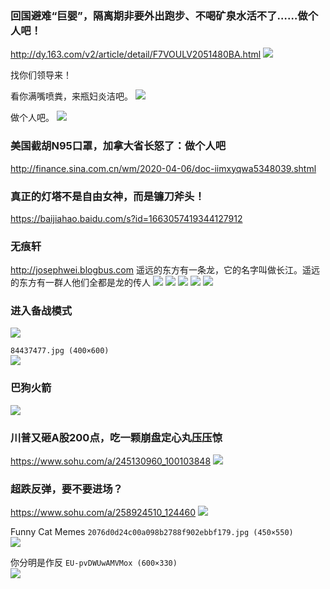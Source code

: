 ### 回国避难“巨婴”，隔离期非要外出跑步、不喝矿泉水活不了……做个人吧！
http://dy.163.com/v2/article/detail/F7VOULV2051480BA.html
![](http://dingyue.ws.126.net/2020/0318/1ca21a26j00q7cuxu000ud200qf00beg00it0083.jpg)

找你们领导来！

看你满嘴喷粪，来瓶妇炎洁吧。
![](http://dingyue.ws.126.net/2020/0318/ac35fa94j00q7cuxv001td200k000jjg00k000jj.jpg)

做个人吧。
![](http://dingyue.ws.126.net/2020/0318/924c5664j00q7cuy10008d2008c008cg008c008c.jpg)

### 美国截胡N95口罩，加拿大省长怒了：做个人吧
http://finance.sina.com.cn/wm/2020-04-06/doc-iimxyqwa5348039.shtml

### 真正的灯塔不是自由女神，而是镰刀斧头！
https://baijiahao.baidu.com/s?id=1663057419344127912

### 无痕轩
http://josephwei.blogbus.com
遥远的东方有一条龙，它的名字叫做长江。遥远的东方有一群人他们全都是龙的传人
![](https://wx2.sinaimg.cn/large/6274dd83ly1gdazw3h13uj22402tce83.jpg)
![](https://wx1.sinaimg.cn/large/6274dd83ly1gdazw4hmnsj22402tc4qq.jpg)
![](https://wx1.sinaimg.cn/large/6274dd83ly1gdazw5g3r8j22tc240npf.jpg)
![](https://wx1.sinaimg.cn/large/6274dd83ly1gdazw6h25vj22tc2401kz.jpg)
![](https://wx4.sinaimg.cn/large/6274dd83ly1gdazwa44hqj22tc240npe.jpg)

### 进入备战模式
![](https://wx3.sinaimg.cn/large/b10c1bc2ly1gdkwf6mkn8g20c80aq0vh.gif)

`84437477.jpg (400×600)`<br>
![](https://cdn.ebaumsworld.com/mediaFiles/picture/1151541/84437477.jpg)
### 巴狗火箭
![](https://wx3.sinaimg.cn/large/75b746e7gy1gdkufrsk0vj20cw09ddfw.jpg)

### 川普又砸A股200点，吃一颗崩盘定心丸压压惊
https://www.sohu.com/a/245130960_100103848
![](https://5b0988e595225.cdn.sohucs.com/images/20180804/cbe9059943c24e13970a09f3193e9b19.jpeg)

### 超跌反弹，要不要进场？
https://www.sohu.com/a/258924510_124460
![](http://5b0988e595225.cdn.sohucs.com/images/20181011/6c4090a2b93e49a986461394f224a7d3.jpg)

Funny Cat Memes
`2076d0d24c00a098b2788f902ebbf179.jpg (450×550)`<br>
![](https://i.pinimg.com/originals/20/76/d0/2076d0d24c00a098b2788f902ebbf179.jpg)

你分明是作反
`EU-pvDWUwAMVMox (600×330)`<br>
![](https://pbs.twimg.com/media/EU-pvDWUwAMVMox?format=jpg&name=orig)
